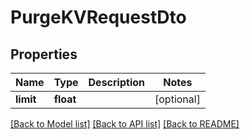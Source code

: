 # PurgeKVRequestDto

## Properties
Name | Type | Description | Notes
------------ | ------------- | ------------- | -------------
**limit** | **float** |  | [optional] 

[[Back to Model list]](../README.md#documentation-for-models) [[Back to API list]](../README.md#documentation-for-api-endpoints) [[Back to README]](../README.md)


